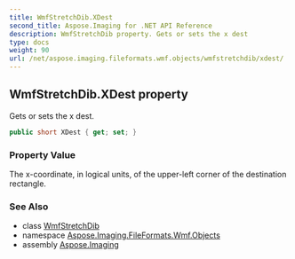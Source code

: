 ```yaml
---
title: WmfStretchDib.XDest
second_title: Aspose.Imaging for .NET API Reference
description: WmfStretchDib property. Gets or sets the x dest
type: docs
weight: 90
url: /net/aspose.imaging.fileformats.wmf.objects/wmfstretchdib/xdest/
---
```

## WmfStretchDib.XDest property

Gets or sets the x dest.

```csharp
public short XDest { get; set; }
```

### Property Value

The x-coordinate, in logical units, of the upper-left corner of the destination rectangle.

### See Also

* class [WmfStretchDib](../)
* namespace [Aspose.Imaging.FileFormats.Wmf.Objects](../../wmfstretchdib/)
* assembly [Aspose.Imaging](../../../)


